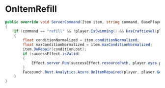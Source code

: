 <Badge type="danger" text="Carbon Compatible"/><Badge type="warning" text="Oxide Compatible"/>
# OnItemRefill
```csharp
public override void ServerCommand(Item item, string command, BasePlayer player)
{
	if (command == "refill" && !player.IsSwimming() && HasCraftLevel(player) && !(item.conditionNormalized >= 1f))
	{
		float conditionNormalized = item.conditionNormalized;
		float maxConditionNormalized = item.maxConditionNormalized;
		item.DoRepair(conditionLost);
		if (successEffect.isValid)
		{
			Effect.server.Run(successEffect.resourcePath, player.eyes.position);
		}
		Facepunch.Rust.Analytics.Azure.OnItemRepaired(player, player.GetCachedCraftLevelWorkbench(), item, conditionNormalized, maxConditionNormalized);
	}
}

```
